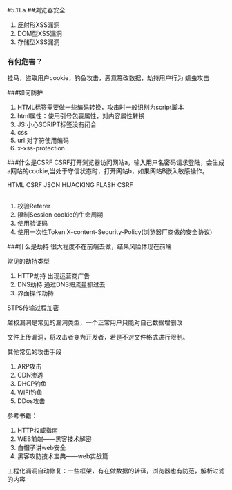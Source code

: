 #5.11.a
##浏览器安全
1. 反射形XSS漏洞
2. DOM型XSS漏洞
3. 存储型XSS漏洞

### 有何危害？
挂马，盗取用户cookie，钓鱼攻击，恶意篡改数据，劫持用户行为
蠕虫攻击

###如何防护
1. HTML标签需要做一些编码转换，攻击时一般识别为script脚本
2. html属性：使用引号包裹属性，对内容属性转换
3. JS:小心SCRIPT标签没有闭合
4. css
5. url:对字符使用编码
6. x-xss-protection

###什么是CSRF
CSRF打开浏览器访问网站a，输入用户名密码请求登陆，会生成a网站的cookie,当处于守信状态时，打开网站b，如果网站B嵌入敏感操作。

HTML CSRF
JSON HIJACKING
FLASH CSRF

##
1. 校验Referer
2. 限制Session cookie的生命周期
3. 使用验证码
4. 使用一次性Token
X-content-Seourity-Policy(浏览器厂商做的安全协议)

###什么是劫持
很大程度不在前端去做，结果风险体现在前端

常见的劫持类型
 
1. HTTP劫持
出现运营商广告
2. DNS劫持
通过DNS把流量抓过去
3. 界面操作劫持 


STPS传输过程加密

越权漏洞是常见的漏洞类型，一个正常用户只能对自己数据增删改

文件上传漏洞，将攻击者变为开发者，若是不对文件格式进行限制。

其他常见的攻击手段

1. ARP攻击
2. CDN渗透
3. DHCP钓鱼
4. WIFI钓鱼
5. DDos攻击

参考书籍：

1. HTTP权威指南
2. WEB前端——黑客技术解密
3. 白帽子讲web安全
4. 黑客攻防技术宝典——web实战篇

工程化漏洞自动修复：一些框架，有在做数据的转译，浏览器也有防范，解析过滤的内容